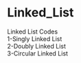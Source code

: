 # Linked_List
Linked List Codes  
1-Singly Linked List <br>
2-Doubly Linked List <br>
3-Circular Linked List <br>

